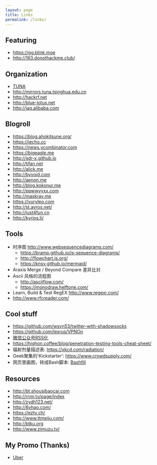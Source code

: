 ```yaml
---
layout: page
title: Links
permalink: /links/
---
```


## Featuring

 - <https://gg.blink.moe>
 - <http://163.donothackme.club/>

## Organization

 - [TUNA](http://tuna.tsinghua.edu.cn)
  - <http://mirrors.tuna.tsinghua.edu.cn>
 - <http://hackrf.net>
 - <http://blue-lotus.net>
 - <http://jaq.alibaba.com>

## Blogroll

 - <https://blog.ahokitsune.org/>
 - <https://iecho.cc>
 - <https://news.ycombinator.com>
 - <https://bigeagle.me>
 - <http://sdr-x.github.io>
 - <http://tifan.net>
 - <http://alick.me>
 - <http://byvoid.com>
 - <http://aenon.me>
 - <http://blog.kokonur.me>
 - <http://ppwwyyxx.com>
 - <http://maskray.me>
 - <https://vuryleo.com>
 - <http://st.avros.net/>
 - <http://just4fun.cn>
 - <http://kyrios.li/>

## Tools
 - 时序图 <http://www.websequencediagrams.com/>
    - <https://bramp.github.io/js-sequence-diagrams/>
    - <http://flowchart.js.org/>
    - <https://knsv.github.io/mermaid/>
 - Araxis Merge / Beyond Compare 差异比对
 - Ascii 风格的流程图 
    - <http://asciiflow.com/>
    - <https://monodraw.helftone.com/>
 - Learn, Build & Test RegEX <http://www.regexr.com/>
 - <http://www.rfcreader.com/>

## Cool stuff
 - <https://github.com/wsvn53/twitter-with-shadowsocks>
 - <https://github.com/lexrus/VPNOn>
 - [微信公众号RSS化](http://weirss.me/)
 - <https://highon.coffee/blog/penetration-testing-tools-cheat-sheet/>
 - 辐射剂量描述表: <https://xkcd.com/radiation/>
 - Geek聚集的'Kickstarter': <https://www.crowdsupply.com/>
 - 网页里画图，转成Bash脚本: [Bashfill](https://max.io/bash.html)

## Resources

 - <http://bt.shousibaocai.com>
 - <http://rrmj.tv/page/index>
 - <http://zydh123.net/>
 - <http://6vhao.com/>
 - <https://eztv.ch/>
 - <http://www.ttmeiju.com/>
 - <http://btku.org>
 - <http://www.zimuzu.tv/>

## My Promo (Thanks)

 - [Uber](https://www.uber.com/invite/pa126)

